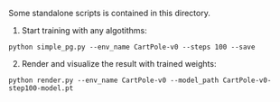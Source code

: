 
Some standalone scripts is contained in this directory.

1. Start training with any algotithms:

```shell
python simple_pg.py --env_name CartPole-v0 --steps 100 --save
```

2. Render and visualize the result with trained weights:

```shell
python render.py --env_name CartPole-v0 --model_path CartPole-v0-step100-model.pt
```

